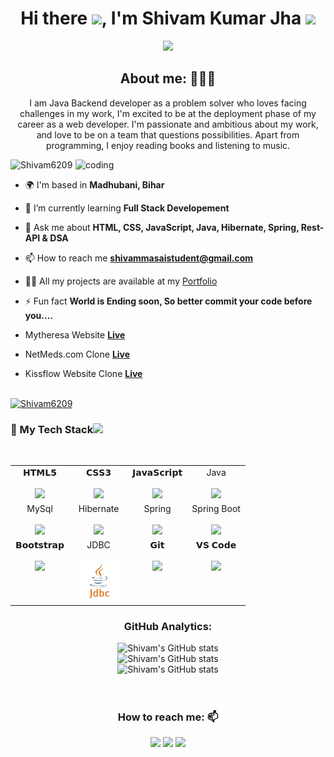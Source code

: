 <h1 align="center">Hi there <img src="https://c.tenor.com/z2xJqhCpneIAAAAM/wave-hand.gif" width="40px">, I'm Shivam Kumar Jha <img src="https://img.icons8.com/external-others-cattaleeya-thongsriphong/344/external-Boy-user-with-laptop-color-line-others-cattaleeya-thongsriphong.png"  width="60px" /></h1>

<p align="center">
<a align="center" href="https://github.com/Shivam6209/shivam6209"><img src="https://readme-typing-svg.herokuapp.com?color=0A88B3&lines=Welcome+to+My+GitHub+Profile!;I'm+a+Java+Backend+Developer." /></a>
</p>

<h2 align="center">About me: 👨🏽‍💻</h2>
<p align="center">I am Java Backend developer as a problem solver who loves facing challenges in my work, I'm excited to be at the deployment phase of my career as a web developer. I'm passionate and ambitious about my work, and love to be on a team that questions possibilities. Apart from programming, I enjoy reading books and listening to music.</p>


<img align="right" alt="coding" width="400" src="https://user-images.githubusercontent.com/56001279/169039511-a3887a25-f6aa-449c-a269-82372aaa8618.gif"/>

<p align="left"> <img src="https://komarev.com/ghpvc/?username=Shivam6209&label=Profile%20views&color=0e75b6&style=flat" alt="Shivam6209" /> </p>

- 🌍 I'm based in **Madhubani, Bihar**

- 🌱 I’m currently learning **Full Stack Developement**

- 💬 Ask me about **HTML, CSS, JavaScript, Java, Hibernate, Spring, Rest-API & DSA**

- 📫 How to reach me **shivammasaistudent@gmail.com**

- 👨‍💻 All my projects are available at my [Portfolio](https://Shivam6209.github.io/)
     
- ⚡ Fun fact **World is Ending soon, So better commit your code before you....**

-  Mytheresa Website **[Live](https://github.com/101beardo/goofy-shock-9631)**
-  NetMeds.com Clone **[Live](https://github.com/lokeshahire/NetMeds-Clone)**
-  Kissflow Website Clone **[Live](https://github.com/Durgashankar001/Kissflow.com-Clone)**

<br/>

<!-- <p><a href="https://github.com/ryo-ma/github-profile-trophy"><img src="https://github-profile-trophy.vercel.app/?username=abajaj655" alt="abajaj655"/></a> </p> -->
<div><a href="https://github.com/ryo-ma/github-profile-trophy"><img src="https://github-profile-trophy.vercel.app/?username=Shivam6209&row=2&column=7&margin-w=15&margin-h=15" alt="Shivam6209"/></a> </div>

<div align="center">
  <h3 align="left" border="0"> 🚀 My Tech Stack<img src="https://camo.githubusercontent.com/beb64ff21c883e318e4f5db5231c2ba4175705bea1c9249e82a41ab375db4f75/68747470733a2f2f6d65646961322e67697068792e636f6d2f6d656469612f51737347456d706b79454f684243623765312f67697068792e6769663f6369643d656366303565343761306e336769316266716e74716d6f62386739616964316f796a327772336473336d67373030626c267269643d67697068792e676966" width="30"/></h3>
<br>
<table align="center">
<tbody>
<tr valign="top">
<td width="25%" align="center">
<span>𝗛𝗧𝗠𝗟𝟱</span><br><br>
<img height="64px" src="https://cdn.svgporn.com/logos/html-5.svg">
</td>
<td width="25%" align="center">
<span>𝗖𝗦𝗦𝟯</span><br><br>
<img height="64px" src="https://cdn.svgporn.com/logos/css-3.svg">
</td>
<td width="25%" align="center">
<span>𝗝𝗮𝘃𝗮𝗦𝗰𝗿𝗶𝗽𝘁</span><br><br>
<img height="64px" src="https://cdn.svgporn.com/logos/javascript.svg">
</td>
<td width="25%" align="center">
<span>Java</span><br><br>
<img height="64px" src="https://shivam6209.github.io/docs/assets/img/java-logo-1.png">
</td>
</tr>
<tr valign="top">
<td width="25%" align="center">
<span>MySql</span><br><br>
<img height="70px" src="https://shivam6209.github.io/docs/assets/img/sql.png">
</td>
<td width="25%" align="center">
<span>Hibernate</span><br><br>
<img height="70px" src="https://shivam6209.github.io/docs/assets/img/hibernate.png">
</td>
<td width="25%" align="center">
<span>Spring</span><br><br>
<img height="70px" src="https://shivam6209.github.io/docs/assets/img/1614302.png">
</td>
<td width="25%" align="center">
<span>Spring Boot</span><br><br>
<img height="64px" src="https://shivam6209.github.io/docs/assets/img/1614368.png">
</td>
</tr>
<tr valign="top">
<td width="25%" align="center">
<span>𝗕𝗼𝗼𝘁𝘀𝘁𝗿𝗮𝗽</span><br><br>
<img height="64px" src="https://cdn.svgporn.com/logos/bootstrap.svg">
</td>


<td width="25%" align="center">
<span>JDBC</span><br><br>
<img height="64px" src="./images/download-removebg-preview (7).png">
</td>
<td width="25%" align="center">
<span>𝗚𝗶𝘁</span><br><br>
<img height="64px" src="https://cdn.svgporn.com/logos/git-icon.svg">
</td>
<td width="25%" align="center">
<span>𝗩𝗦 𝗖𝗼𝗱𝗲</span><br><br>
<img height="64px" src="https://cdn.svgporn.com/logos/visual-studio-code.svg">
</td>
</tr>
</tbody>
</table>
<h3 align="center">GitHub Analytics: </h3>
<div align="center">
  <img src="https://github-readme-stats.vercel.app/api?username=Shivam6209&count_private=true&theme=algolia" alt="Shivam's GitHub stats" />
</div>
<div align="center">
  <img src="https://github-readme-stats.vercel.app/api/top-langs/?username=Shivam6209&langs_count=8&theme=algolia" alt="Shivam's GitHub stats" />
</div>
<div align="center">
  <img src="https://github-readme-streak-stats.herokuapp.com/?user=Shivam6209" alt="Shivam's GitHub stats" />

</div>


<br/>
<br/>

<!-- <p>
  <img src="https://activity-graph.herokuapp.com/graph?username=abajaj655&show_icons=true&count_private=true&include_all_commits=true&theme=minimal&hide_border=true&radius=4" />
</p> -->

<h3 align="center">How to reach me: 📫</h3>
<div align="center" display="flex">
  <a  href="https://www.linkedin.com/in/shivam-kumar-jha-004633258/" target="_blank"> <img src="https://img.shields.io/badge/LinkedIn-0077B5?style=for-the-badge&logo=linkedin&logoColor=white" /></a>
  <a  href="mailto: shivammasaistudent@gmail.com" target="_blank"><img src="https://img.shields.io/badge/Gmail-D14836?style=for-the-badge&logo=gmail&logoColor=white" /></a>
  <a  href="https://github.com/Shivam6209" target="_blank"><img src="https://img.shields.io/badge/GitHub-100000?style=for-the-badge&logo=github&logoColor=white" /></a>
</div>
 
